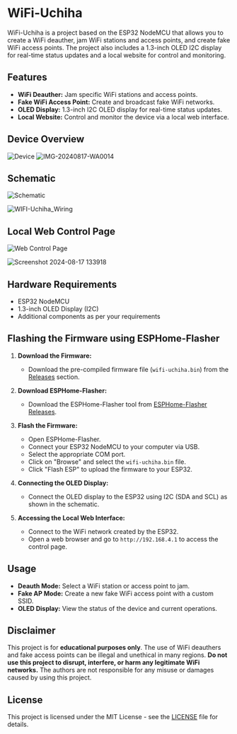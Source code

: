 # WiFi-Uchiha

WiFi-Uchiha is a project based on the ESP32 NodeMCU that allows you to create a WiFi deauther, jam WiFi stations and access points, and create fake WiFi access points. The project also includes a 1.3-inch OLED I2C display for real-time status updates and a local website for control and monitoring.

## Features
- **WiFi Deauther:** Jam specific WiFi stations and access points.
- **Fake WiFi Access Point:** Create and broadcast fake WiFi networks.
- **OLED Display:** 1.3-inch I2C OLED display for real-time status updates.
- **Local Website:** Control and monitor the device via a local web interface.

## Device Overview
![Device](device_image.jpg)
![IMG-20240817-WA0014](https://github.com/user-attachments/assets/9e7fd3d4-2eda-450d-a33e-0b7a60c556cf)

## Schematic
![Schematic](schematic_image.jpg)

![WIFI-Uchiha_Wiring](https://github.com/user-attachments/assets/c99e608f-44dd-4089-b9a2-d2ee95f97d2f)

## Local Web Control Page
![Web Control Page](web_control_page_image.jpg)

![Screenshot 2024-08-17 133918](https://github.com/user-attachments/assets/f28a2d9f-10b0-43f5-ba08-3ee8b1aa4758)
## Hardware Requirements
- ESP32 NodeMCU
- 1.3-inch OLED Display (I2C)
- Additional components as per your requirements

## Flashing the Firmware using ESPHome-Flasher

1. **Download the Firmware:**
   - Download the pre-compiled firmware file (`wifi-uchiha.bin`) from the [Releases]([https://github.com/usamahacker0/WIFI-Uchiha/blob/main/WIFI-Uchiha_2.0.bin]) section.

2. **Download ESPHome-Flasher:**
   - Download the ESPHome-Flasher tool from [ESPHome-Flasher Releases](https://github.com/esphome/esphome-flasher/releases).

3. **Flash the Firmware:**
   - Open ESPHome-Flasher.
   - Connect your ESP32 NodeMCU to your computer via USB.
   - Select the appropriate COM port.
   - Click on "Browse" and select the `wifi-uchiha.bin` file.
   - Click "Flash ESP" to upload the firmware to your ESP32.

4. **Connecting the OLED Display:**
   - Connect the OLED display to the ESP32 using I2C (SDA and SCL) as shown in the schematic.

5. **Accessing the Local Web Interface:**
   - Connect to the WiFi network created by the ESP32.
   - Open a web browser and go to `http://192.168.4.1` to access the control page.

## Usage
- **Deauth Mode:** Select a WiFi station or access point to jam.
- **Fake AP Mode:** Create a new fake WiFi access point with a custom SSID.
- **OLED Display:** View the status of the device and current operations.
## Disclaimer

This project is for **educational purposes only**. The use of WiFi deauthers and fake access points can be illegal and unethical in many regions. **Do not use this project to disrupt, interfere, or harm any legitimate WiFi networks.** The authors are not responsible for any misuse or damages caused by using this project.

## License
This project is licensed under the MIT License - see the [LICENSE](LICENSE) file for details.
